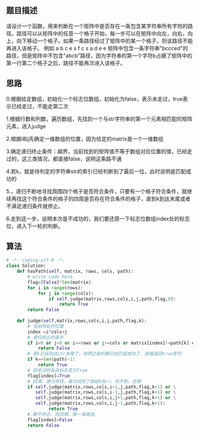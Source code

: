 ##  题目描述

请设计一个函数，用来判断在一个矩阵中是否存在一条包含某字符串所有字符的路径。路径可以从矩阵中的任意一个格子开始，每一步可以在矩阵中向左，向右，向上，向下移动一个格子。如果一条路径经过了矩阵中的某一个格子，则该路径不能再进入该格子。 例如 a b c e s f c s a d e e 矩阵中包含一条字符串"bccced"的路径，但是矩阵中不包含"abcb"路径，因为字符串的第一个字符b占据了矩阵中的第一行第二个格子之后，路径不能再次进入该格子。



## 思路

0.根据给定数组，初始化一个标志位数组，初始化为false，表示未走过，true表示已经走过，不能走第二次 

  1.根据行数和列数，遍历数组，先找到一个与str字符串的第一个元素相匹配的矩阵元素，进入judge 

  2.根据i和j先确定一维数组的位置，因为给定的matrix是一个一维数组 

  3.确定递归终止条件：越界，当前找到的矩阵值不等于数组对应位置的值，已经走过的，这三类情况，都直接false，说明这条路不通 

  4.若k，就是待判定的字符串str的索引已经判断到了最后一位，此时说明是匹配成功的 

  5.，递归不断地寻找周围四个格子是否符合条件，只要有一个格子符合条件，就继续再找这个符合条件的格子的四周是否存在符合条件的格子，直到k到达末尾或者不满足递归条件就停止。 

  6.走到这一步，说明本次是不成功的，我们要还原一下标志位数组index处的标志位，进入下一轮的判断。



## 算法

```python
# -*- coding:utf-8 -*-
class Solution:
    def hasPath(self, matrix, rows, cols, path):
        # write code here
        flag=[False]*len(matrix)
        for i in range(rows):
            for j in range(cols):
                if self.judge(matrix,rows,cols,i,j,path,flag,0):
                    return True
        return False
    
    def judge(self,matrix,rows,cols,i,j,path,flag,k):
        # 当前所处的位置
        index =i*cols+j
        # 递归终止的条件
        if i<0 or j<0 or i>=rows or j>=cols or matrix[index]!=path[k] or flag[index]==True:
            return False
        # 若k已经到达str末尾了，说明之前的都已经匹配成功了，直接返回true即可
        if k==len(path)-1:
            return True
        # 将走过的各自标志变为True
        flag[index]=True
        # 回溯，递归寻找，每次找到了就给k加一，找不到，还原
        if self.judge(matrix,rows,cols,i+1,j,path,flag,k+1) or \
           self.judge(matrix,rows,cols,i-1,j,path,flag,k+1) or \
           self.judge(matrix,rows,cols,i,j+1,path,flag,k+1) or \
           self.judge(matrix,rows,cols,i,j-1,path,flag,k+1):
                return True
        # 都不符合，则回溯，换一条路径，
        flag[index]=False
        return False
```

